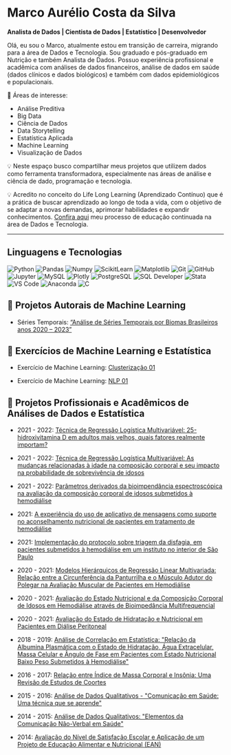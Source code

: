 # Marco Aurélio Costa da Silva  

**Analista de Dados | Cientista de Dados | Estatístico | Desenvolvedor**

Olá, eu sou o Marco, atualmente estou em transição de carreira, migrando para a área de Dados e Tecnologia. Sou graduado e pós-graduado em Nutrição e também Analista de Dados. Possuo experiência profissional e acadêmica com análises de dados financeiros, análise de dados em saúde (dados clínicos e dados biológicos) e também com dados epidemiológicos e populacionais. 

🎯 Áreas de interesse:
- Análise Preditiva
- Big Data
- Ciência de Dados
- Data Storytelling
- Estatística Aplicada
- Machine Learning
- Visualização de Dados 

💡 Neste espaço busco compartilhar meus projetos que utilizem dados como ferramenta transformadora, especialmente nas áreas de análise e ciência de dado, programação e tecnologia.

💡 Acredito no conceito do Life Long Learning (Aprendizado Contínuo) que é a prática de buscar aprendizado ao longo de toda a vida, com o objetivo de se adaptar a novas demandas, aprimorar habilidades e expandir conhecimentos. [Confira aqui](https://github.com/MarcoCostaDaSilva/ContinuingEducation) meu processo de educação continuada na área de Dados e Tecnologia.

---
## Linguagens e Tecnologias

<p align="left">
    <img src="https://img.shields.io/badge/Python-3776AB?style=for-the-badge&logo=python&logoColor=white" alt="Python">
    <img src="https://img.shields.io/badge/Pandas-150458?style=for-the-badge&logo=pandas&logoColor=white" alt="Pandas">
    <img src="https://img.shields.io/badge/Numpy-013243?style=for-the-badge&logo=numpy&logoColor=white" alt="Numpy">
    <img src="https://img.shields.io/badge/ScikitLearn-F7931E?style=for-the-badge&logo=scikit-learn&logoColor=white" alt="ScikitLearn">
    <img src="https://img.shields.io/badge/Matplotlib-11557C?style=for-the-badge&logo=matplotlib&logoColor=white" alt="Matplotlib">
    <img src="https://img.shields.io/badge/Git-F05032?style=for-the-badge&logo=git&logoColor=white" alt="Git">
    <img src="https://img.shields.io/badge/GitHub-181717?style=for-the-badge&logo=github&logoColor=white" alt="GitHub">
    <img src="https://img.shields.io/badge/Jupyter-F37626?style=for-the-badge&logo=jupyter&logoColor=white" alt="Jupyter">
    <img src="https://img.shields.io/badge/MySQL-4479A1?style=for-the-badge&logo=mysql&logoColor=white" alt="MySQL">
    <img src="https://img.shields.io/badge/Plotly-3F4F75?style=for-the-badge&logo=plotly&logoColor=white" alt="Plotly">
    <img src="https://img.shields.io/badge/PostgreSQL-336791?style=for-the-badge&logo=postgresql&logoColor=white" alt="PostgreSQL">
    <img src="https://img.shields.io/badge/SQL%20Developer-044F88?style=for-the-badge&logo=oracle&logoColor=white" alt="SQL Developer">
    <img src="https://img.shields.io/badge/Stata-1A476F?style=for-the-badge&logo=stata&logoColor=white" alt="Stata">
    <img src="https://img.shields.io/badge/VSCode-007ACC?style=for-the-badge&logo=visual-studio-code&logoColor=white" alt="VS Code">
    <img src="https://img.shields.io/badge/Anaconda-44A833?style=for-the-badge&logo=anaconda&logoColor=white" alt="Anaconda">
    <img src="https://img.shields.io/badge/C-A8B9CC?style=for-the-badge&logo=c&logoColor=white" alt="C">
</p>



##  🔹 Projetos Autorais de Machine Learning


- Séries Temporais: [“Análise de Séries Temporais por Biomas Brasileiros anos 2020 – 2023”](https://github.com/MarcoCostaDaSilva/Projeto_Series_Temporais) 



## 🔹 Exercícios de Machine Learning e Estatística

- Exercício de Machine Learning: [Clusterização 01](https://github.com/MarcoCostaDaSilva/Exercicio_ML_Clusterizacao_01) 

- Exercício de Machine Learning: [NLP 01](https://github.com/MarcoCostaDaSilva/ML_NLP_01) 




## 🔹 Projetos Profissionais e Acadêmicos de Análises de Dados e Estatística 


- 2021 - 2022: [Técnica de Regressão Logística Multivariável: 25-hidroxivitamina D em adultos mais velhos, quais fatores realmente importam?](https://github.com/MarcoCostaDaSilva/vitaminad) 


- 2021 - 2022: [Técnica de Regressão Logística Multivariável: As mudanças relacionadas à idade na composição corporal e seu impacto na probabilidade de sobrevivência de idosos](https://github.com/MarcoCostaDaSilva/mudancas)

- 2021 - 2022: [Parâmetros derivados da bioimpendância espectroscópica na avaliação da composição corporal de idosos submetidos à hemodiálise](https://github.com/MarcoCostaDaSilva/parametros)  

- 2021: [A experiência do uso de aplicativo de mensagens como suporte no aconselhamento nutricional de pacientes em tratamento de hemodiálise](<URL_DO_REPOSITORIO>) 


- 2021: [Implementação do protocolo sobre triagem da disfagia, em pacientes submetidos à hemodiálise em um instituto no interior de São Paulo](<URL_DO_REPOSITORIO>) 


- 2020 - 2021: [Modelos Hierárquicos de Regressão Linear Multivariada: Relação entre a Circunferência da Panturrilha e o Músculo Adutor do Polegar na Avaliação Muscular de Pacientes em Hemodiálise](<URL_DO_REPOSITORIO>) 


- 2020 - 2021: [Avaliação do Estado Nutricional e da Composição Corporal de Idosos em Hemodiálise através de Bioimpedância Multifrequencial](<URL_DO_REPOSITORIO>) 


- 2020 - 2021: [Avaliação do Estado de Hidratação e Nutricional em Pacientes em Diálise Peritoneal](<URL_DO_REPOSITORIO>) 


- 2018 - 2019: [Análise de Correlação em Estatística: "Relação da Albumina Plasmática com o Estado de Hidratação, Água Extracelular, Massa Celular e Ângulo de Fase em Pacientes com Estado Nutricional Baixo Peso Submetidos à Hemodiálise"]( <URL_DO_REPOSITORIO>) 


- 2016 - 2017: [Relação entre Índice de Massa Corporal e Insônia: Uma Revisão de Estudos de Coortes](<URL_DO_REPOSITORIO>) 


- 2015 - 2016: [Análise de Dados Qualitativos - "Comunicação em Saúde: Uma técnica que se aprende"]( <URL_DO_REPOSITORIO>) 


- 2014 - 2015: [Análise de Dados Qualitativos: "Elementos da Comunicação Não-Verbal em Saúde"]( <URL_DO_REPOSITORIO>) 


- 2014: [Avaliação do Nível de Satisfação Escolar e Aplicação de um Projeto de Educação Alimentar e Nutricional (EAN)](<URL_DO_REPOSITORIO>) 

       
                    
          
        
          
      
           
          
            
             
     
          
         
          
            
          
